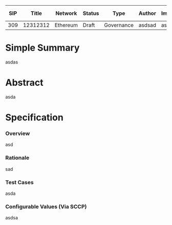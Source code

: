 
| SIP     | Title		 | Network  | Status 	| Type			| Author			| Implementor					| Implementation Date   |  Proposal						| Created					| Requires		|
| ---     | ---      | ---			| ---			| ---				| ---					| ---									| ---										|  ---	      				| ---							| ---					|
| 309  | 12312312 |Ethereum| Draft		| Governance   | asdsad| asddad 	| TBD										|  - |	undefined 	| 123 |


# Simple Summary

asdas

# Abstract

asda

# Specification


### Overview

asd

### Rationale

sad

### Test Cases

asda


### Configurable Values (Via SCCP)

asdsa

